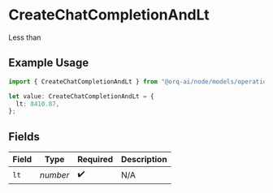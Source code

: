 # CreateChatCompletionAndLt

Less than

## Example Usage

```typescript
import { CreateChatCompletionAndLt } from "@orq-ai/node/models/operations";

let value: CreateChatCompletionAndLt = {
  lt: 8410.87,
};
```

## Fields

| Field              | Type               | Required           | Description        |
| ------------------ | ------------------ | ------------------ | ------------------ |
| `lt`               | *number*           | :heavy_check_mark: | N/A                |
